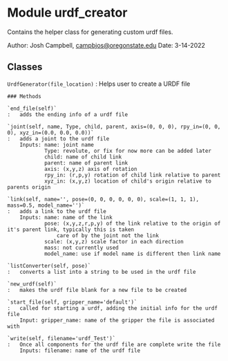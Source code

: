 Module urdf_creator
===================
Contains the helper class for generating custom urdf files.

Author: Josh Campbell, campbjos@oregonstate.edu
Date: 3-14-2022

Classes
-------

`UrdfGenerator(file_location)`
:   Helps user to create a URDF file

    ### Methods

    `end_file(self)`
    :   adds the ending info of a urdf file

    `joint(self, name, Type, child, parent, axis=(0, 0, 0), rpy_in=(0, 0, 0), xyz_in=(0.0, 0.0, 0.0))`
    :   adds a joint to the urdf file
        Inputs: name: joint name
                Type: revolute, or fix for now more can be added later
                child: name of child link
                parent: name of parent link
                axis: (x,y,z) axis of rotation
                rpy_in: (r,p,y) rotation of child link relative to parent
                xyz_in: (x,y,z) location of child's origin relative to parents origin

    `link(self, name='', pose=(0, 0, 0, 0, 0, 0), scale=(1, 1, 1), mass=0.5, model_name='')`
    :   adds a link to the urdf file
        Inputs: name: name of the link
                pose: (x,y,z,r,p,y) of the link relative to the origin of it's parent link, typically this is taken
                    care of by the joint not the link
                scale: (x,y,z) scale factor in each direction
                mass: not currently used
                model_name: use if model name is different then link name

    `listConverter(self, pose)`
    :   converts a list into a string to be used in the urdf file

    `new_urdf(self)`
    :   makes the urdf file blank for a new file to be created

    `start_file(self, gripper_name='default')`
    :   called for starting a urdf, adding the initial info for the urdf file
        Input: gripper_name: name of the gripper the file is associated with

    `write(self, filename='urdf_Test')`
    :   Once all components for the urdf file are complete write the file
        Inputs: filename: name of the urdf file